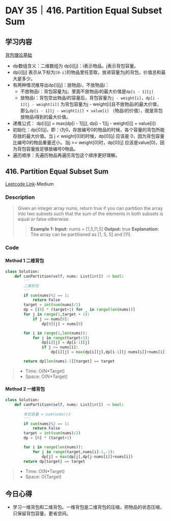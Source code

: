 # DAY 35｜416. Partition Equal Subset Sum
## 学习内容
[背包理论基础](https://programmercarl.com/%E8%83%8C%E5%8C%85%E7%90%86%E8%AE%BA%E5%9F%BA%E7%A1%8001%E8%83%8C%E5%8C%85-1.html)
- dp数组含义：二维数组为 dp[i][j]：i表示物品，j表示背包容量。
- dp[i][j] 表示从下标为`[0-i]`的物品里任意取，放进容量为j的背包，价值总和最大是多少。
- 有两种情况推导出dp[i][j]：放物品i，不放物品i：
  - 不放物品i：背包容量为j，里面不放物品i的最大价值是`dp[i - 1][j]`
  - 放物品i：背包空出物品i的容量后，背包容量为`j - weight[i]`，`dp[i - 1][j - weight[i]]` 为背包容量为j - weight[i]且不放物品i的最大价值，那么`dp[i - 1][j - weight[i]] + value[i]` （物品i的价值），就是背包放物品i得到的最大价值。
- 递推公式： dp[i][j] = max(dp[i - 1][j], dp[i - 1][j - weight[i]] + value[i])
- 初始化：dp[0][j]，即：i为0，存放编号0的物品的时候，各个容量的背包所能存放的最大价值。当 j < weight[0]的时候，dp[0][j] 应该是 0，因为背包容量比编号0的物品重量还小。当j >= weight[0]时，dp[0][j] 应该是value[0]，因为背包容量放足够放编号0物品。
- 遍历顺序：先遍历物品再遍历背包这个顺序更好理解。
## 416. Partition Equal Subset Sum
[Leetcode Link](https://leetcode.cn/problems/partition-equal-subset-sum/description/)-Medium
### Description
>Given an integer array nums, return true if you can partition the array into two subsets such that the sum of the elements in both subsets is equal or false otherwise.
>>**Example 1:**
>>**Input:**
>>nums = [1,5,11,5]
>>**Output:**
>>true
>>**Explanation:**
>>The array can be partitioned as [1, 5, 5] and [11].
### Code
#### Method 1 二维背包
```python
class Solution:
    def canPartition(self, nums: List[int]) -> bool:
        '''
        二维背包
        '''
        if sum(nums)%2 == 1:
            return False
        target = int(sum(nums)/2)
        dp = [[0] * (target+1) for _ in range(len(nums))]
        for j in range(1,target + 1):
            if j >= nums[0]:
                dp[0][j] = nums[0]

        for i in range(1,len(nums)):
            for j in range(target+1):
                dp[i][j] = dp[i-1][j]
                if j >= nums[i]:
                    dp[i][j] = max(dp[i][j],dp[i-1][j-nums[i]]+nums[i])

        return dp[len(nums)-1][target] == target
```
> - Time: O(N*Target)
> - Space: O(N*Target)
#### Method 2 一维背包
```python
class Solution:
    def canPartition(self, nums: List[int]) -> bool:
        '''
        背包容量 = sum(nums)/2
        '''
        if sum(nums)%2 == 1:
            return False
        target = int(sum(nums)/2)
        dp = [0] * (target+1)

        for i in range(len(nums)):
            for j in range(target,nums[i]-1,-1):
                dp[j] = max(dp[j],dp[j-nums[i]]+nums[i])
        return dp[target] == target
```
> - Time: O(N*Target)
> - Space: O(Target)
## 今日心得
- 学习一维背包和二维背包。一维背包是二维背包的压缩，把物品的状态压缩，只保留背包容量，更省空间。
